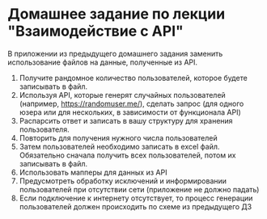 # Домашнее задание по лекции "Взаимодействие с API"
В приложении из предыдущего домашнего задания заменить использование файлов на данные, полученные из API.

1) Получите рандомное количество пользователей, которое будете записывать в файл.
2) Используя API, которые генерят случайных пользователей (например, https://randomuser.me/), сделать запрос (для одного юзера или для нескольких, в зависимости от функционала API)
3) Распарсить ответ и записать в вашу структуру для хранения пользователя.
4) Повторить для получения нужного числа пользователей
5) Затем пользователей необходимо записать в excel файл. Обязательно сначала получить всех пользователей, потом их записывать в файл.
6) Использовать мапперы для данных из API
7) Предусмотреть обработку исключений и информировании пользователей при отсутствии сети (приложение не должно падать)
8) Если подключение к интернету отсутствует, то процесс генерации пользователей должен происходить по схеме из предыдущего ДЗ
